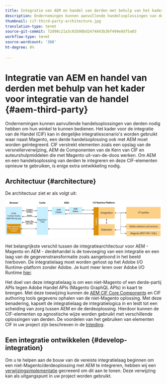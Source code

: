 ```yaml
---
title: Integratie van AEM en handel van derden met behulp van het kader voor integratie van de handel
description: Ondernemingen kunnen aanvullende handelsoplossingen van derden nodig hebben om hun winkel te kunnen bedienen. Het Kader van de Integratie van de Handel (CIF) kan in dergelijke integratiescenario's worden gebruikt om een derde handelsoplossing met Adobe Experience Manager te verbinden gebruikend I/O Runtime.
thumbnail: cif-third-party-architecture.jpg
translation-type: tm+mt
source-git-commit: 72d98c21a3c02b98bd2474843b36f499e8d75a03
workflow-type: tm+mt
source-wordcount: '368'
ht-degree: 0%

---
```



# Integratie van AEM en handel van derden met behulp van het kader voor integratie van de handel {#aem-third-party}

Ondernemingen kunnen aanvullende handelsoplossingen van derden nodig hebben om hun winkel te kunnen bedienen. Het kader voor de integratie van de Handel (CIF) kan in dergelijke integratiescenario&#39;s worden gebruikt waar naast Magento, een derde handelsoplossing ook met AEM moet worden geïntegreerd. CIF verstrekt elementen zoals een opslag van de versnellerverwijzing, AEM de Componenten van de Kern van CIF en auteurshulpmiddelen die met Magento uit-van-de-doos werken. Om AEM en een handelsoplossing van derden te integreren en deze CIF-elementen opnieuw te gebruiken, is enige extra ontwikkeling nodig.

## Architectuur {#architecture}

De architectuur ziet er als volgt uit:

![Overzicht van architectuur van niet-Magento/derden AEM](/help/commerce-cloud/assets/AEM_nonMagento_Architecture.JPG)

Het belangrijkste verschil tussen de integratiearchitectuur voor AEM - Magento en AEM - derdehandel is de toevoeging van een integratie en een laag van de gegevenstransformatie zoals aangetoond in het beeld hierboven. De integratielaag moet worden gehost op het Adobe I/O Runtime-platform zonder Adobe. Je kunt meer leren over Adobe I/O Runtime [hier](https://www.adobe.io/apis/experienceplatform/runtime.html).

Het doel van deze integratielaag is om een niet-Magento of een derde-partij APIs tegen Adobe Handel APIs (Magento GraphQL APIs) in kaart te brengen. Met deze toewijzing kunnen de [AEM CIF Core Components](https://github.com/adobe/aem-core-cif-components) en CIF authoring tools gegevens ophalen van de niet-Magento oplossing. Met deze benadering, kapselt de integratielaag de integratielogica in en leidt tot een scheiding van zorg tussen AEM en de derdeoplossing. Hierdoor kunnen de CIF-elementen op agnostische wijze worden gebruikt met verschillende oplossingen van derden. De voordelen van het gebruiken van elementen CIF in uw project zijn beschreven in de [Inleiding](/help/commerce-cloud/overview.md).

## Een integratie ontwikkelen {#develop-integration}

Om u te helpen aan de bouw van de vereiste integratielaag beginnen om een niet-Magento/derdeoplossing met AEM te integreren, hebben wij een [verwijzingsimplementatie](https://github.com/adobe/commerce-cif-graphql-integration-reference) gecreeerd om dit aan te tonen. Deze verwijzing kan als uitgangspunt in uw project worden gebruikt.
